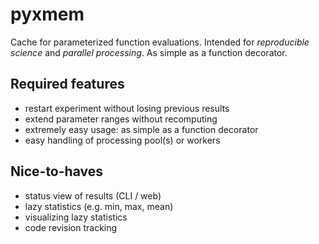 # pyxmem

Cache for parameterized function evaluations. Intended  for *reproducible science* and *parallel processing*. As simple as a function decorator.


## Required features

* restart experiment without losing previous results
* extend parameter ranges without recomputing
* extremely easy usage: as simple as a function decorator
* easy handling of processing pool(s) or workers


## Nice-to-haves

* status view of results (CLI / web)
* lazy statistics (e.g. min, max, mean)
* visualizing lazy statistics
* code revision tracking
 